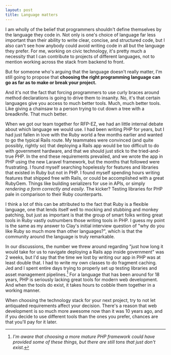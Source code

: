 ```yaml
---
layout: post
title: Language matters
---
```


I am wholly of the belief that programmers shouldn't define themselves by the language they code in. Not only is one's choice of language far less important than their ability to write clear, concise, and structured code, but I also can't see how anybody could avoid writing code in all but the language they prefer. For me, working on civic technology, it's pretty much a necessity that I can contribute to projects of different languages, not to mention working across the stack from backend to front.

But for someone who's arguing that the language doesn't really matter, I'm still going to propose that **choosing the right programming language can go as far as to make or break your project.**

And it's not the fact that forcing programmers to use curly braces around method declarations is going to drive them to insanity. No, it's that certain languages give you access to much better tools. Much, much better tools. Like giving a chainsaw to a person trying to cut down a tree with a breadknife. That much better.

When we got our team together for RFP-EZ, we had an little internal debate about which language we would use. I had been writing PHP for years, but I  had just fallen in love with the Ruby world a few months earlier and wanted to go the typical Rails route. My teammates were convinced (and quite possibly, rightly so) that deploying a Rails app would be too difficult to do with government hardware, and that we should just stick to the tried-and-true PHP. In the end these requirements prevailed, and we wrote the app in PHP using the new Laravel framework, but the months that followed were frustrating. I found myself searching hopelessly for features and libraries that existed in Ruby but not in PHP. I found myself spending hours writing features that shipped free with Rails, or could be accomplished with a great RubyGem. Things like building serializers for use in APIs, or simply *rendering a form correctly and easily*. The kicker? Testing libraries for PHP pale in comparison to their Ruby counterparts.

I think a lot of this can be attributed to the fact that Ruby is a flexible language, one that lends itself well to mocking and stubbing and monkey patching, but just as important is that the group of smart folks writing great tools in Ruby vastly outnumbers those writing tools in PHP. I guess my point is the same as my answer to Clay's initial interview question of "why do you like Ruby so much more than other languages?", which is that the community around the language is truly remarkable.

In our discussions, the number we threw around regarding "just how long it would take for us to navigate deploying a Rails app inside government" was 2 weeks, but I'd say that the time we lost by writing our app in PHP was at least double that. I had to write my own classes to do fragment caching. Jed and I spent entire days trying to properly set up testing libraries and asset management pipelines.[^1] For a language that has been around for 18 years, PHP is seriously lacking great tools for modern web development. And when the tools do exist, it takes hours to cobble them together in a working manner.

When choosing the technology stack for your next project, try to not let antiquated requirements affect your decision. There's a reason that web development is so much more awesome now than it was 10 years ago, and if you decide to use different tools than the ones you prefer, chances are that you'll pay for it later.

[^1]: *I'm aware that choosing a more mature PHP framework could have provided some of these things, but there are still tons that just don't exist.*